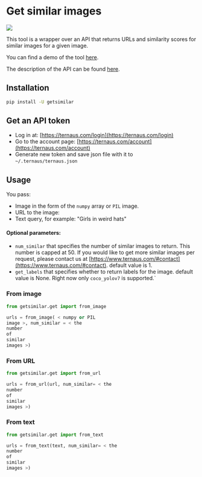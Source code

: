 # Get similar images

![](https://habrastorage.org/webt/5v/aj/x3/5vajx3dlf6fh8nnikka17wz_foc.jpeg)

This tool is a wrapper over an API that returns URLs and similarity scores for similar images for a given image.

You can find a demo of the tool [here](https://ternaus.com/).

The description of the API can be found [here](https://ternaus.com/api).

## Installation

```bash
pip install -U getsimilar
```

## Get an API token

* Log in at: [https://ternaus.com/login](https://ternaus.com/login)
* Go to the account page: [https://ternaus.com/account](https://ternaus.com/account)
* Generate new token and save json file with it to `~/.ternaus/ternaus.json`

## Usage

You pass:

* Image in the form of the `numpy` array or `PIL` image.
* URL to the image:
* Text query, for example: "Girls in weird hats"

#### Optional parameters:

* `num_similar` that specifies the number of similar images to return. This number is capped at 50. If you would like to
  get more similar images per request, please contact us
  at [https://www.ternaus.com/#contact](https://www.ternaus.com/#contact). default value is 1.
* `get_labels` that specifies whether to return labels for the image. default value is None. Right now
  only `coco_yolov7` is supported.`

### From image

```python
from getsimilar.get import from_image

urls = from_image( < numpy or PIL
image >, num_similar = < the
number
of
similar
images >)
```

### From URL

```python
from getsimilar.get import from_url

urls = from_url(url, num_similar= < the
number
of
similar
images >)
```

### From text

```python
from getsimilar.get import from_text

urls = from_text(text, num_similar= < the
number
of
similar
images >)
```
